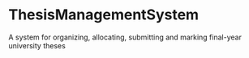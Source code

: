 # ThesisManagementSystem
A system for organizing, allocating, submitting and marking final-year university theses
